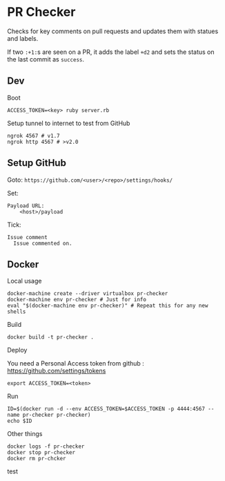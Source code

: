 # PR Checker

Checks for key comments on pull requests and updates them with statues and labels.

If two `:+1:`s are seen on a PR, it adds the label `+d2` and sets the status on the last commit as `success`.

## Dev

Boot

    ACCESS_TOKEN=<key> ruby server.rb

Setup tunnel to internet to test from GitHub

    ngrok 4567 # v1.7
    ngrok http 4567 # >v2.0

## Setup GitHub

Goto: `https://github.com/<user>/<repo>/settings/hooks/`

Set:

    Payload URL:
        <host>/payload

Tick:

    Issue comment
      Issue commented on. 

## Docker

Local usage

    docker-machine create --driver virtualbox pr-checker
    docker-machine env pr-checker # Just for info
    eval "$(docker-machine env pr-checker)" # Repeat this for any new shells

Build

    docker build -t pr-checker .

Deploy

You need a Personal Access token from github : https://github.com/settings/tokens

    export ACCESS_TOKEN=<token>

Run

    ID=$(docker run -d --env ACCESS_TOKEN=$ACCESS_TOKEN -p 4444:4567 --name pr-checker pr-checker)
    echo $ID

Other things 

    docker logs -f pr-checker
    docker stop pr-checker
    docker rm pr-chcker



test

